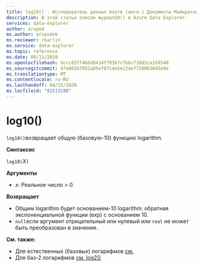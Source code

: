 ```yaml
---
title: log10() - Исследователь данных Azure (англ.) Документы Майкрософт
description: В этой статье описан журнал10() в Azure Data Explorer.
services: data-explorer
author: orspod
ms.author: orspodek
ms.reviewer: rkarlin
ms.service: data-explorer
ms.topic: reference
ms.date: 08/11/2019
ms.openlocfilehash: 9ccc83ff466d0414f793b7cfbbcf10d2ca169348
ms.sourcegitcommit: 47a002b7032a05ef67c4e5e12de7720062645e9e
ms.translationtype: MT
ms.contentlocale: ru-RU
ms.lasthandoff: 04/15/2020
ms.locfileid: "81513198"
---
```

# <a name="log10"></a>log10()

`log10()`возвращает общую (базовую-10) функцию logarithm.  

**Синтаксис**

`log10(`*X*`)`

**Аргументы**

* *x*: Реальное число > 0.

**Возвращает**

* Общим logarithm будет основанием-10 logarithm: обратная экспоненциальной функции (exp) с основанием 10.
* `null`если аргумент отрицательный или нулевый или `real` не может быть преобразован в значение. 

**См. также:**

* Для естественных (базовых) логарифмов [см.](log-function.md)
* Для баз-2 логарифмов [см. log2()](log2-function.md)
